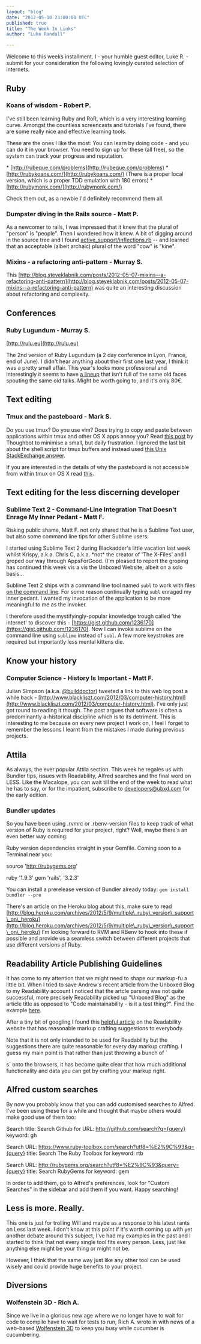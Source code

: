 ```yaml
---
layout: "blog"
date: "2012-05-10 23:00:00 UTC"
published: true
title: "The Week In Links"
author: "Luke Randall"

---
```


Welcome to this weeks installment. I - your humble guest editor, Luke R. - submit for your consideration the following lovingly curated selection of internets.  ## Ruby  ### Koans of wisdom - Robert P.  I've still been learning Ruby and RoR, which is a very interesting learning curve. Amongst the countless screencasts and tutorials I've found, there are some really nice and effective learning tools.  These are the ones I like the most: You can learn by doing code - and you can do it in your browser. You need to sign up for these (all free), so the system can track your progress and reputation.  \* [http://rubeque.com/problems](http://rubeque.com/problems) \* [http://rubykoans.com/](http://rubykoans.com/) (There is a proper local version, which is a proper TDD emulation with 180 errors) \* [http://rubymonk.com/](http://rubymonk.com/)  Check them out, as a newbie I'd definitely recommend them all.  ### Dumpster diving in the Rails source - Matt P.  As a newcomer to rails, I was impressed that it knew that the plural of "person" is "people". Then I wondered how it knew. A bit of digging around in the source tree and I found [active\_support/inflections.rb](https://github.com/rails/rails/blob/6c367a0d787705746f262d0bd5ad8c4f13a8c809/activesupport/lib/active\_support/inflections.rb) -- and learned that an acceptable (albeit archaic) plural of the word "cow" is "kine".  ### Mixins - a refactoring anti-pattern - Murray S.  This [http://blog.steveklabnik.com/posts/2012-05-07-mixins--a-refactoring-anti-pattern](http://blog.steveklabnik.com/posts/2012-05-07-mixins--a-refactoring-anti-pattern) was quite an interesting discussion about refactoring and complexity.  ## Conferences  ### Ruby Lugundum - Murray S.  [http://rulu.eu](http://rulu.eu)  The 2nd version of Ruby Lugundum (a 2 day conference in Lyon, France, end of June). I didn't hear anything about their first one last year, I think it was a pretty small affair. This year's looks more professional and interestingly it seems to have [a lineup](http://2012.rulu.eu/speakers/) that isn't full of the same old faces spouting the same old talks. Might be worth going to, and it's only 80€.  ## Text editing  ### Tmux and the pasteboard - Mark S.  Do you use tmux? Do you use vim? Does trying to copy and paste between applications within tmux and other OS X apps annoy you? Read [this post](http://robots.thoughtbot.com/post/19398560514/how-to-copy-and-paste-with-tmux-on-mac-os-x) by Thoughbot to minimise a small, but daily frustration. I ignored the last bit about the shell script for tmux buffers and instead used [this Unix StackExchange answer](http://unix.stackexchange.com/a/32451).  If you are interested in the details of why the pasteboard is not accessible from within tmux on OS X read [this](https://github.com/ChrisJohnsen/tmux-MacOSX-pasteboard/blob/master/README.md).  ## Text editing for the less discerning developer  ### Sublime Text 2 - Command-Line Integration That Doesn't Enrage My Inner Pedant - Matt F.  Risking public shame, Matt F. not only shared that he is a Sublime Text user, but also some command line tips for other Sublime users:  I started using Sublime Text 2 during Blackadder's little vacation last week whilst Krispy, a.k.a. Chris C, a.k.a. \*not\* the creator of 'The X-Files' and I groped our way through AppsForGood. (I'm pleased to report the groping has continued this week vis a vis the Unboxed Website, albeit on a solo basis...  Sublime Text 2 ships with a command line tool named `subl` to work with files [on the command line](http://www.sublimetext.com/docs/2/osx\_command\_line.html). For some reason continually typing `subl` enraged my inner pedant. I wanted my invocation of the application to be more meaningful to me as the invoker.  I therefore used the mystifyingly-popular knowledge trough called 'the internet' to discover this - [https://gist.github.com/1236170](https://gist.github.com/1236170). Now I can invoke sublime on the command line using `sublime` instead of `subl`. A few more keystrokes are required but importantly less mental kittens die.  ## Know your history  ### Computer Science - History Is Important - Matt F.  Julian Simpson (a.k.a. [@builddoctor](https://twitter.com/builddoctor)) tweeted a link to this web log post a while back - [http://www.blackliszt.com/2012/03/computer-history.html](http://www.blackliszt.com/2012/03/computer-history.html). I've only just got round to reading it though. The post argues that software is often a predominantly a-historical discipline which is to its detriment. This is interesting to me because on every new project I work on, I feel I forget to remember the lessons I learnt from the mistakes I made during previous projects.  ## Attila  As always, the ever popular Attila section. This week he regales us with Bundler tips, issues with Readability, Alfred searches and the final word on LESS. Like the Macalope, you can wait till the end of the week to read what he has to say, or for the impatient, subscribe to developers@ubxd.com for the early edition.  ### Bundler updates  So you have been using .rvmrc or .rbenv-version files to keep track of what version of Ruby is required for your project, right? Well, maybe there's an even better way coming:  Ruby version dependencies straight in your Gemfile. Coming soon to a Terminal near you:  source 'http://rubygems.org'  ruby '1.9.3' gem 'rails', '3.2.3'   You can install a prerelease version of Bundler already today: `gem install bundler --pre`  There's an article on the Heroku blog about this, make sure to read [http://blog.heroku.com/archives/2012/5/9/multiple\_ruby\_version\_support\_on\_heroku](http://blog.heroku.com/archives/2012/5/9/multiple\_ruby\_version\_support\_on\_heroku) I'm looking forward to RVM and RBenv to hook into these if possible and provide us a seamless switch between different projects that use different versions of Ruby.  ## Readability Article Publishing Guidelines  It has come to my attention that we might need to shape our markup-fu a little bit. When I tried to save Andrew's recent article from the Unboxed Blog to my Readability account I noticed that the artcle parsing was not quite successful, more precisely Readability picked up "Unboxed Blog" as the article title as opposed to "Code maintainability - is it a test thing?". Find the example [here](http://www.readability.com/articles/g9qlxgpx).  After a tiny bit of googling I found this [helpful article](http://www.readability.com/publishers/guidelines) on the Readability website that has reasonable markup crafting suggestions to everybody.  Note that it is not only intended to be used for Readability but the suggestions there are quite reasonable for every day markup crafting. I guess my main point is that rather than just throwing a bunch of `

s` onto the browsers, it has become quite clear that how much additional functionality and data you can get by crafting your markup right.  ## Alfred custom searches  By now you probably know that you can add customised searches to Alfred. I've been using these for a while and thought that maybe others would make good use of them too:  Search title: Search Github for URL: http://github.com/search?q={query} keyword: gh  Search URL: https://www.ruby-toolbox.com/search?utf8=%E2%9C%93&q={query} title: Search The Ruby Toolbox for keyword: rtb  Search URL: http://rubygems.org/search?utf8=%E2%9C%93&query={query} title: Search RubyGems for keyword: gem  In order to add them, go to Alfred's preferences, look for "Custom Searches" in the sidebar and add them if you want. Happy searching!  ## Less is more. Really.  This one is just for trolling Will and maybe as a response to his latest rants on Less last week. I don't know at this point if it's worth coming up with yet another debate around this subject, I've had my examples in the past and I started to think that not every single tool fits every person. Less, just like anything else might be your thing or might not be.  However, I think that the same way just like any other tool can be used wisely and could provide huge benefits to your project.   ## Diversions  ### Wolfenstein 3D - Rich A.  Since we live in a glorious new age where we no longer have to wait for code to compile have to wait for tests to run, Rich A. wrote in with news of a web-based [Wolfenstein 3D](http://3d.wolfenstein.com/) to keep you busy while cucumber is cucumbering.

